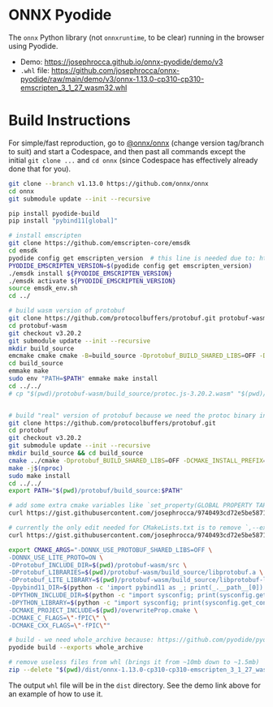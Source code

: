 # ONNX Pyodide
The `onnx` Python library (not `onnxruntime`, to be clear) running in the browser using Pyodide.

* Demo: https://josephrocca.github.io/onnx-pyodide/demo/v3
* `.whl` file: https://github.com/josephrocca/onnx-pyodide/raw/main/demo/v3/onnx-1.13.0-cp310-cp310-emscripten_3_1_27_wasm32.whl

# Build Instructions

For simple/fast reproduction, go to [@onnx/onnx](https://github.com/onnx/onnx/tree/v1.13.0) (change version tag/branch to suit) and start a Codespace, and then past all commands except the initial `git clone ...` and `cd onnx` (since Codespace has effectively already done that for you).

```bash
git clone --branch v1.13.0 https://github.com/onnx/onnx
cd onnx
git submodule update --init --recursive

pip install pyodide-build
pip install "pybind11[global]"

# install emscripten
git clone https://github.com/emscripten-core/emsdk
cd emsdk
pyodide config get emscripten_version  # this line is needed due to: https://github.com/pyodide/pyodide/issues/3430
PYODIDE_EMSCRIPTEN_VERSION=$(pyodide config get emscripten_version)
./emsdk install ${PYODIDE_EMSCRIPTEN_VERSION}
./emsdk activate ${PYODIDE_EMSCRIPTEN_VERSION}
source emsdk_env.sh
cd ../

# build wasm version of protobuf
git clone https://github.com/protocolbuffers/protobuf.git protobuf-wasm
cd protobuf-wasm
git checkout v3.20.2
git submodule update --init --recursive
mkdir build_source
emcmake cmake cmake -B=build_source -Dprotobuf_BUILD_SHARED_LIBS=OFF -DCMAKE_INSTALL_PREFIX=/usr -DCMAKE_INSTALL_SYSCONFDIR=/etc -DCMAKE_POSITION_INDEPENDENT_CODE=ON -Dprotobuf_BUILD_TESTS=OFF -DCMAKE_BUILD_TYPE=Release
cd build_source
emmake make
sudo env "PATH=$PATH" emmake make install
cd ../../
# cp "$(pwd)/protobuf-wasm/build_source/protoc.js-3.20.2.wasm" "$(pwd)/protobuf-wasm/build_source/libprotobuf.a"


# build "real" version of protobuf because we need the protoc binary in PATH
git clone https://github.com/protocolbuffers/protobuf.git
cd protobuf
git checkout v3.20.2
git submodule update --init --recursive
mkdir build_source && cd build_source
cmake ../cmake -Dprotobuf_BUILD_SHARED_LIBS=OFF -DCMAKE_INSTALL_PREFIX=/usr -DCMAKE_INSTALL_SYSCONFDIR=/etc -DCMAKE_POSITION_INDEPENDENT_CODE=ON -Dprotobuf_BUILD_TESTS=OFF -DCMAKE_BUILD_TYPE=Release
make -j$(nproc)
sudo make install
cd ../../
export PATH="$(pwd)/protobuf/build_source:$PATH"

# add some extra cmake variables like `set_property(GLOBAL PROPERTY TARGET_SUPPORTS_SHARED_LIBS TRUE)` - see the file for the rest, including references to explanations
curl https://gist.githubusercontent.com/josephrocca/9740493cd72e5be587177b31b40ed8f5/raw/509fab5dc03bec8aa598e7fbce16330de94893ca/overwriteProp.cmake > overwriteProp.cmake

# currently the only edit needed for CMakeLists.txt is to remove `,--exclude-libs,ALL` from line 492 - see explanation here: https://github.com/pyodide/pyodide/issues/3427#issuecomment-1374422693
curl https://gist.githubusercontent.com/josephrocca/9740493cd72e5be587177b31b40ed8f5/raw/ef697fb45c5a00523c266b5265abb11cef2810e7/CMakeLists.txt > CMakeLists.txt

export CMAKE_ARGS="-DONNX_USE_PROTOBUF_SHARED_LIBS=OFF \
-DONNX_USE_LITE_PROTO=ON \
-DProtobuf_INCLUDE_DIR=$(pwd)/protobuf-wasm/src \
-DProtobuf_LIBRARIES=$(pwd)/protobuf-wasm/build_source/libprotobuf.a \
-DProtobuf_LITE_LIBRARY=$(pwd)/protobuf-wasm/build_source/libprotobuf-lite.a \
-Dpybind11_DIR=$(python -c 'import pybind11 as _; print(_.__path__[0])')/share/cmake/pybind11 \
-DPYTHON_INCLUDE_DIR=$(python -c "import sysconfig; print(sysconfig.get_path('include'))") \
-DPYTHON_LIBRARY=$(python -c "import sysconfig; print(sysconfig.get_config_var('LIBDIR'))") \
-DCMAKE_PROJECT_INCLUDE=$(pwd)/overwriteProp.cmake \
-DCMAKE_C_FLAGS=\"-fPIC\" \
-DCMAKE_CXX_FLAGS=\"-fPIC\""

# build - we need whole_archive because: https://github.com/pyodide/pyodide/issues/3427#issuecomment-1374418990
pyodide build --exports whole_archive 

# remove useless files from whl (brings it from ~10mb down to ~1.5mb)
zip --delete "$(pwd)/dist/onnx-1.13.0-cp310-cp310-emscripten_3_1_27_wasm32.whl" onnx/backend/test/data/\*
```

The output `whl` file will be in the `dist` directory. See the demo link above for an example of how to use it.
